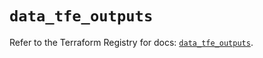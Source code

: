# `data_tfe_outputs`

Refer to the Terraform Registry for docs: [`data_tfe_outputs`](https://registry.terraform.io/providers/hashicorp/tfe/0.62.0/docs/data-sources/outputs).
